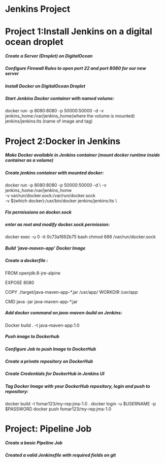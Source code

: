 # Jenkins Project 

# Project 1:Install Jenkins on a digital ocean droplet
##### Create a Server (Droplet) on DigitalOcean
##### Configure Firewall Rules to open port 22 and port 8080 for our new server
##### Install Docker on DigitalOcean Droplet
##### Start Jenkins Docker container with named volume: 
docker run -p 8080:8080 -p 50000:50000 -d 
-v jenkins_home:/var/jenkins_home(where the volume is mounted) jenkins/jenkins:lts (name of image and tag)

# Project 2:Docker in Jenkins

##### Make Docker available in Jenkins container (mount docker runtime inside container as a volume)

##### Create jenkins container with mounted docker:
docker run -p 8080:8080 -p 50000:50000 -d  \ 
-v jenkins_home:/var/jenkins_home \
-v var/run/docker.sock:/var/run/docker.sock \
-v $(which docker):/usr/bin/docker jenkins/jenkins:lts \
##### Fix permissions on docker.sock
##### enter as root and modify docker.sock permission:
docker exec -u 0 -it 0c73a1692b75 bash
chmod 666 /var/run/docker.sock

##### Build ‘java-maven-app’   Docker Image
##### Create a dockerfile :
FROM openjdk:8-jre-alpine

EXPOSE 8080

COPY ./target/java-maven-app-*.jar /usr/app/
WORKDIR /usr/app

CMD java -jar java-maven-app-*.jar

##### Add docker command on java-maven-build on Jenkins:
Docker build . -t java-maven-app:1.0

##### Push image to Dockerhub 
##### Configure Job to push Image to DockerHub
##### Create a private repository on DockerHub
##### Create Credentials for DockerHub in Jenkins UI
##### Tag Docker Image with your DockerHub repository, login and push to repository: 
docker build  -t fomar123/my-rep:jma-1.0 .
docker login -u $USERNAME -p $PASSWORD 
docker push fomar123/my-rep:jma-1.0

# Project: Pipeline Job
##### Create a basic Pipeline Job
##### Created a valid Jenkinsfile with required fields on git

